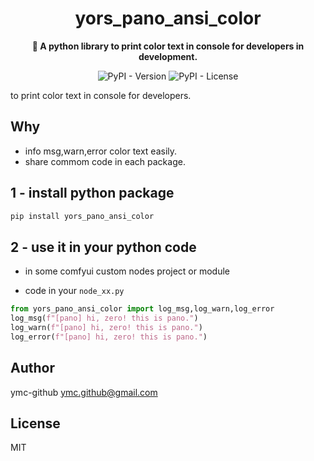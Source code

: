 <div align="center">
  <h1>yors_pano_ansi_color</h1>
  <p>
    <strong>🤖 A python library to print color text in console for developers in development.</strong>
  </p>
  
  ![PyPI - Version](https://img.shields.io/pypi/v/yors_pano_ansi_color)
  ![PyPI - License](https://img.shields.io/pypi/l/yors_pano_ansi_color)

</div>

to print color text in console for developers.

## Why

- info msg,warn,error color text easily.
- share commom code in each package.

## 1 - install python package

```bash
pip install yors_pano_ansi_color
```

## 2 - use it in your python code

- in some comfyui custom nodes project or module

- code in your `node_xx.py`

```py
from yors_pano_ansi_color import log_msg,log_warn,log_error
log_msg(f"[pano] hi, zero! this is pano.")
log_warn(f"[pano] hi, zero! this is pano.")
log_error(f"[pano] hi, zero! this is pano.")
```

## Author

ymc-github <ymc.github@gmail.com>

## License

MIT
